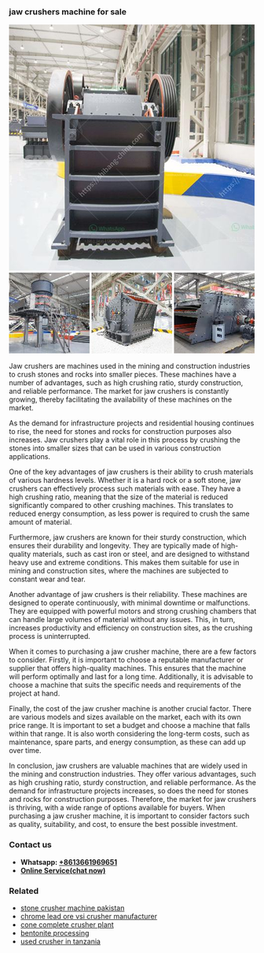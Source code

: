 <h3>jaw crushers machine for sale</h3><img src='1708497977.jpg' alt=''><p>Jaw crushers are machines used in the mining and construction industries to crush stones and rocks into smaller pieces. These machines have a number of advantages, such as high crushing ratio, sturdy construction, and reliable performance. The market for jaw crushers is constantly growing, thereby facilitating the availability of these machines on the market.</p><p>As the demand for infrastructure projects and residential housing continues to rise, the need for stones and rocks for construction purposes also increases. Jaw crushers play a vital role in this process by crushing the stones into smaller sizes that can be used in various construction applications.</p><p>One of the key advantages of jaw crushers is their ability to crush materials of various hardness levels. Whether it is a hard rock or a soft stone, jaw crushers can effectively process such materials with ease. They have a high crushing ratio, meaning that the size of the material is reduced significantly compared to other crushing machines. This translates to reduced energy consumption, as less power is required to crush the same amount of material.</p><p>Furthermore, jaw crushers are known for their sturdy construction, which ensures their durability and longevity. They are typically made of high-quality materials, such as cast iron or steel, and are designed to withstand heavy use and extreme conditions. This makes them suitable for use in mining and construction sites, where the machines are subjected to constant wear and tear.</p><p>Another advantage of jaw crushers is their reliability. These machines are designed to operate continuously, with minimal downtime or malfunctions. They are equipped with powerful motors and strong crushing chambers that can handle large volumes of material without any issues. This, in turn, increases productivity and efficiency on construction sites, as the crushing process is uninterrupted.</p><p>When it comes to purchasing a jaw crusher machine, there are a few factors to consider. Firstly, it is important to choose a reputable manufacturer or supplier that offers high-quality machines. This ensures that the machine will perform optimally and last for a long time. Additionally, it is advisable to choose a machine that suits the specific needs and requirements of the project at hand.</p><p>Finally, the cost of the jaw crusher machine is another crucial factor. There are various models and sizes available on the market, each with its own price range. It is important to set a budget and choose a machine that falls within that range. It is also worth considering the long-term costs, such as maintenance, spare parts, and energy consumption, as these can add up over time.</p><p>In conclusion, jaw crushers are valuable machines that are widely used in the mining and construction industries. They offer various advantages, such as high crushing ratio, sturdy construction, and reliable performance. As the demand for infrastructure projects increases, so does the need for stones and rocks for construction purposes. Therefore, the market for jaw crushers is thriving, with a wide range of options available for buyers. When purchasing a jaw crusher machine, it is important to consider factors such as quality, suitability, and cost, to ensure the best possible investment.</p><h3>Contact us</h3><ul><li><strong>Whatsapp:&nbsp;<a href="https://wa.me/8613661969651">+8613661969651</a></strong></li><li><a href="https://swt.shibang-china.com/?git&amp;zhl&amp;jaw crushers machine for sale"><strong>Online Service(chat now)</strong></a></li></ul><h3>Related</h3><ul><li><a href='stone crusher machine pakistan.md'>stone crusher machine pakistan</a></li><li><a href='chrome lead ore vsi crusher manufacturer.md'>chrome lead ore vsi crusher manufacturer</a></li><li><a href='cone complete crusher plant.md'>cone complete crusher plant</a></li><li><a href='bentonite processing.md'>bentonite processing</a></li><li><a href='used crusher in tanzania.md'>used crusher in tanzania</a></li></ul>
